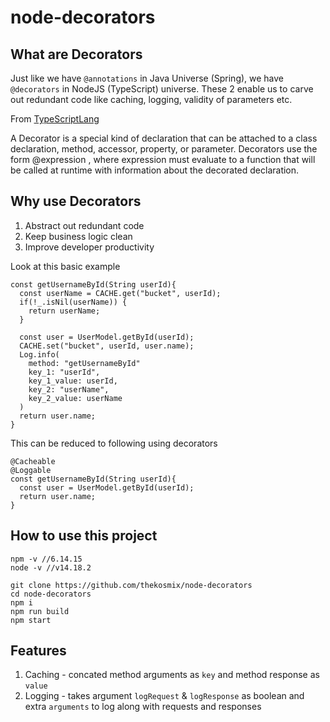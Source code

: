 # node-decorators

## What are Decorators
Just like we have `@annotations` in Java Universe (Spring), we have `@decorators` in NodeJS (TypeScript) universe. These 2 enable us to carve out redundant code like caching, logging, validity of parameters etc.

From [TypeScriptLang](https://www.typescriptlang.org/)

A Decorator is a special kind of declaration that can be attached to a class declaration, method, accessor, property, or parameter. Decorators use the form @expression , where expression must evaluate to a function that will be called at runtime with information about the decorated declaration.


## Why use Decorators 
1. Abstract out redundant code 
2. Keep business logic clean
3. Improve developer productivity

Look at this basic example

```
const getUsernameById(String userId){
  const userName = CACHE.get("bucket", userId);
  if(!_.isNil(userName)) {
    return userName;
  }
  
  const user = UserModel.getById(userId);
  CACHE.set("bucket", userId, user.name);
  Log.info(
    method: "getUsernameById"
    key_1: "userId",
    key_1_value: userId,
    key_2: "userName",
    key_2_value: userName
  )
  return user.name;
}
```

This can be reduced to following using decorators
```
@Cacheable
@Loggable
const getUsernameById(String userId){
  const user = UserModel.getById(userId);
  return user.name;
}
```

## How to use this project
```
npm -v //6.14.15
node -v //v14.18.2
```
```
git clone https://github.com/thekosmix/node-decorators
cd node-decorators
npm i
npm run build
npm start
```

## Features
1. Caching - concated method arguments as `key` and method response as `value`
2. Logging - takes argument `logRequest` & `logResponse` as boolean and extra `arguments` to log along with requests and responses
